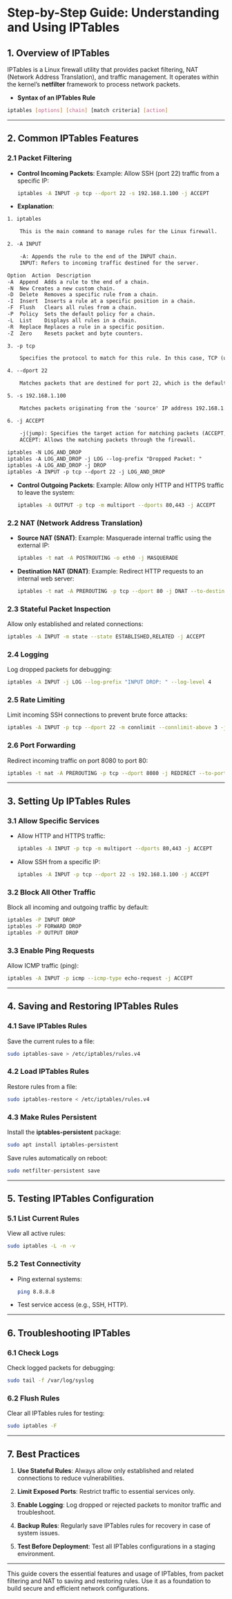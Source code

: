 
# Step-by-Step Guide: Understanding and Using IPTables

## **1. Overview of IPTables**
IPTables is a Linux firewall utility that provides packet filtering, NAT (Network Address Translation), and traffic management. It operates within the kernel’s **netfilter** framework to process network packets.
- **Syntax of an IPTables Rule**
```bash
iptables [options] [chain] [match criteria] [action]
```
---

## **2. Common IPTables Features**

### **2.1 Packet Filtering**

- **Control Incoming Packets**:
  Example: Allow SSH (port 22) traffic from a specific IP:
  ```bash
  iptables -A INPUT -p tcp --dport 22 -s 192.168.1.100 -j ACCEPT
  
  ```
- **Explanation**:

```txt
1. iptables

    This is the main command to manage rules for the Linux firewall.

2. -A INPUT

    -A: Appends the rule to the end of the INPUT chain.
    INPUT: Refers to incoming traffic destined for the server.

Option	Action	Description
-A	Append	Adds a rule to the end of a chain.
-N	New	Creates a new custom chain.
-D	Delete	Removes a specific rule from a chain.
-I	Insert	Inserts a rule at a specific position in a chain.
-F	Flush	Clears all rules from a chain.
-P	Policy	Sets the default policy for a chain.
-L	List	Displays all rules in a chain.
-R	Replace	Replaces a rule in a specific position.
-Z	Zero	Resets packet and byte counters.

3. -p tcp

    Specifies the protocol to match for this rule. In this case, TCP (used for SSH connections).

4. --dport 22

    Matches packets that are destined for port 22, which is the default port for SSH.

5. -s 192.168.1.100

    Matches packets originating from the 'source' IP address 192.168.1.100.

6. -j ACCEPT

    -j(jump): Specifies the target action for matching packets (ACCEPT, DROP, REJECT, LOG, MASQUERADE, DNAT, SNAT).
    ACCEPT: Allows the matching packets through the firewall.
    
iptables -N LOG_AND_DROP
iptables -A LOG_AND_DROP -j LOG --log-prefix "Dropped Packet: "
iptables -A LOG_AND_DROP -j DROP
iptables -A INPUT -p tcp --dport 22 -j LOG_AND_DROP

```
- **Control Outgoing Packets**:
  Example: Allow only HTTP and HTTPS traffic to leave the system:
  ```bash
  iptables -A OUTPUT -p tcp -m multiport --dports 80,443 -j ACCEPT
  ```

### **2.2 NAT (Network Address Translation)**
- **Source NAT (SNAT)**:
  Example: Masquerade internal traffic using the external IP:
  ```bash
  iptables -t nat -A POSTROUTING -o eth0 -j MASQUERADE
  ```
- **Destination NAT (DNAT)**:
  Example: Redirect HTTP requests to an internal web server:
  ```bash
  iptables -t nat -A PREROUTING -p tcp --dport 80 -j DNAT --to-destination 192.168.1.10:80
  ```

### **2.3 Stateful Packet Inspection**
Allow only established and related connections:
```bash
iptables -A INPUT -m state --state ESTABLISHED,RELATED -j ACCEPT
```

### **2.4 Logging**
Log dropped packets for debugging:
```bash
iptables -A INPUT -j LOG --log-prefix "INPUT DROP: " --log-level 4
```

### **2.5 Rate Limiting**
Limit incoming SSH connections to prevent brute force attacks:
```bash
iptables -A INPUT -p tcp --dport 22 -m connlimit --connlimit-above 3 -j REJECT
```

### **2.6 Port Forwarding**
Redirect incoming traffic on port 8080 to port 80:
```bash
iptables -t nat -A PREROUTING -p tcp --dport 8080 -j REDIRECT --to-port 80
```

---

## **3. Setting Up IPTables Rules**

### **3.1 Allow Specific Services**
- Allow HTTP and HTTPS traffic:
  ```bash
  iptables -A INPUT -p tcp -m multiport --dports 80,443 -j ACCEPT
  ```
- Allow SSH from a specific IP:
  ```bash
  iptables -A INPUT -p tcp --dport 22 -s 192.168.1.100 -j ACCEPT
  ```

### **3.2 Block All Other Traffic**
Block all incoming and outgoing traffic by default:
```bash
iptables -P INPUT DROP
iptables -P FORWARD DROP
iptables -P OUTPUT DROP
```

### **3.3 Enable Ping Requests**
Allow ICMP traffic (ping):
```bash
iptables -A INPUT -p icmp --icmp-type echo-request -j ACCEPT
```

---

## **4. Saving and Restoring IPTables Rules**

### **4.1 Save IPTables Rules**
Save the current rules to a file:
```bash
sudo iptables-save > /etc/iptables/rules.v4
```

### **4.2 Load IPTables Rules**
Restore rules from a file:
```bash
sudo iptables-restore < /etc/iptables/rules.v4
```

### **4.3 Make Rules Persistent**
Install the **iptables-persistent** package:
```bash
sudo apt install iptables-persistent
```
Save rules automatically on reboot:
```bash
sudo netfilter-persistent save
```

---

## **5. Testing IPTables Configuration**

### **5.1 List Current Rules**
View all active rules:
```bash
sudo iptables -L -n -v
```

### **5.2 Test Connectivity**
- Ping external systems:
  ```bash
  ping 8.8.8.8
  ```
- Test service access (e.g., SSH, HTTP).

---

## **6. Troubleshooting IPTables**

### **6.1 Check Logs**
Check logged packets for debugging:
```bash
sudo tail -f /var/log/syslog
```

### **6.2 Flush Rules**
Clear all IPTables rules for testing:
```bash
sudo iptables -F
```

---

## **7. Best Practices**

1. **Use Stateful Rules**:
   Always allow only established and related connections to reduce vulnerabilities.

2. **Limit Exposed Ports**:
   Restrict traffic to essential services only.

3. **Enable Logging**:
   Log dropped or rejected packets to monitor traffic and troubleshoot.

4. **Backup Rules**:
   Regularly save IPTables rules for recovery in case of system issues.

5. **Test Before Deployment**:
   Test all IPTables configurations in a staging environment.

---

This guide covers the essential features and usage of IPTables, from packet filtering and NAT to saving and restoring rules. Use it as a foundation to build secure and efficient network configurations.
